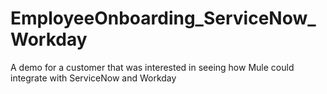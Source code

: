 # EmployeeOnboarding_ServiceNow_Workday
A demo for a customer that was interested in seeing how Mule could integrate with ServiceNow and Workday 
